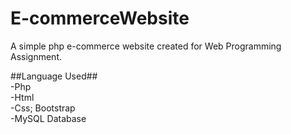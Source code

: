 # E-commerceWebsite
A simple php e-commerce website created for Web Programming Assignment. <br/>

##Language Used## <br>
-Php <br>
-Html<br>
-Css; Bootstrap<br>
-MySQL Database<br>
